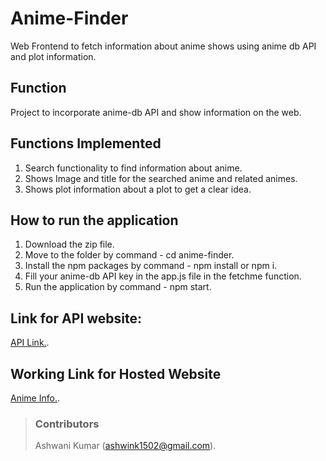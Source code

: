 # Anime-Finder
Web Frontend to fetch information about anime shows using anime db API and plot information. 

## Function 
Project to incorporate anime-db API and show information on the web.

## Functions Implemented
1. Search functionality to find information about anime.
2. Shows Image and title for the searched anime and related animes.
3. Shows plot information about a plot to get a clear idea.

## How to run the application
1. Download the zip file.
2. Move to the folder by command - cd anime-finder.
3. Install the npm packages by command - npm install or npm i.
4. Fill your anime-db API key in the app.js file in the fetchme function.
5. Run the application by command - npm start.

## Link for API website:
[API Link.](https://rapidapi.com/brian.rofiq/api/anime-db/).

## Working Link for Hosted Website
[Anime Info.](https://anime-finder-plot-info.netlify.app/).

> ### Contributors
> Ashwani Kumar (ashwink1502@gmail.com).
